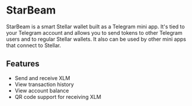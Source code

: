 # StarBeam

StarBeam is a smart Stellar wallet built as a Telegram mini app.
It's tied to your Telegram account and allows you to send tokens to other Telegram users and to regular Stellar wallets.
It also can be used by other mini apps that connect to Stellar.

## Features

- Send and receive XLM
- View transaction history
- View account balance
- QR code support for receiving XLM
